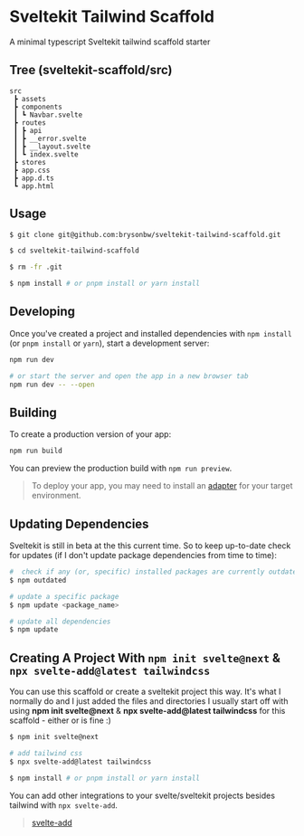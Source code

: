 # Sveltekit Tailwind Scaffold

A minimal typescript Sveltekit tailwind scaffold starter 

## Tree (sveltekit-scaffold/src)

```
src
 ┣ assets
 ┣ components
 ┃ ┗ Navbar.svelte
 ┣ routes
 ┃ ┣ api
 ┃ ┣ __error.svelte
 ┃ ┣ __layout.svelte
 ┃ ┗ index.svelte
 ┣ stores
 ┣ app.css
 ┣ app.d.ts
 ┗ app.html
```

## Usage

```bash
$ git clone git@github.com:brysonbw/sveltekit-tailwind-scaffold.git

$ cd sveltekit-tailwind-scaffold

$ rm -fr .git

$ npm install # or pnpm install or yarn install
```

## Developing

Once you've created a project and installed dependencies with `npm install` (or `pnpm install` or `yarn`), start a development server:

```bash
npm run dev

# or start the server and open the app in a new browser tab
npm run dev -- --open
```

## Building

To create a production version of your app:

```bash
npm run build
```

You can preview the production build with `npm run preview`.

> To deploy your app, you may need to install an [adapter](https://kit.svelte.dev/docs/adapters) for your target environment.

## Updating Dependencies

Sveltekit is still in beta at the this current time. So to keep up-to-date check for updates (if I don't update package dependencies from time to time):

```bash
#  check if any (or, specific) installed packages are currently outdated -> output list of outdated dependencies or none if no update required
$ npm outdated

# update a specific package
$ npm update <package_name>

# update all dependencies
$ npm update
```

## Creating A Project With `npm init svelte@next` & `npx svelte-add@latest tailwindcss`

You can use this scaffold or create a sveltekit project this way. It's what I normally do and I just added the files and directories I usually start off with using **npm init svelte@next** & **npx svelte-add@latest tailwindcss** for this scaffold - either or is fine :)

```bash
$ npm init svelte@next

# add tailwind css
$ npx svelte-add@latest tailwindcss

$ npm install # or pnpm install or yarn install
```

You can add other integrations to your svelte/sveltekit projects besides tailwind with `npx svelte-add`.

> [svelte-add](https://github.com/svelte-add/svelte-add)

